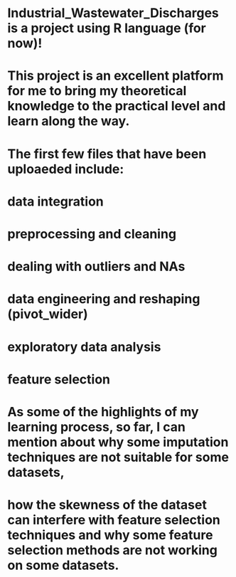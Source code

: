 # Industrial_Wastewater_Discharges is a project using R language (for now)!
# This project is an excellent platform for me to bring my theoretical knowledge to the practical level and learn along the way.
# The first few files that have been uploaeded include:
# data integration
# preprocessing and cleaning
# dealing with outliers and NAs
# data engineering and reshaping (pivot_wider)
# exploratory data analysis
# feature selection
# As some of the highlights of my learning process, so far, I can mention about why some imputation techniques are not suitable for some datasets, 
# how the skewness of the dataset can interfere with feature selection techniques and why some feature selection methods are not working on some datasets.
# 
